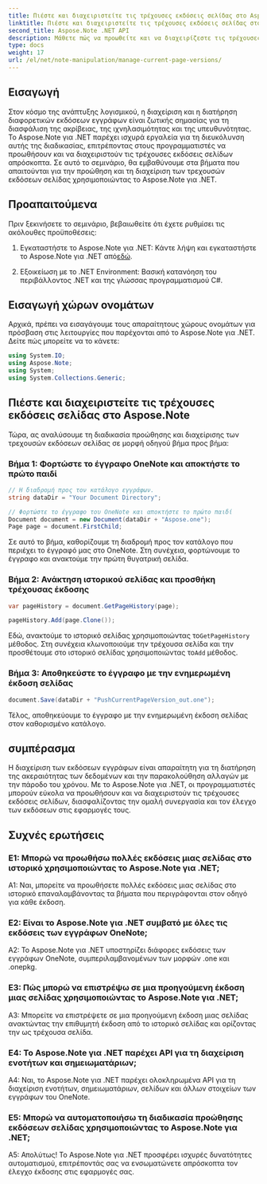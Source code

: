 ```yaml
---
title: Πιέστε και διαχειριστείτε τις τρέχουσες εκδόσεις σελίδας στο Aspose.Note
linktitle: Πιέστε και διαχειριστείτε τις τρέχουσες εκδόσεις σελίδας στο Aspose.Note
second_title: Aspose.Note .NET API
description: Μάθετε πώς να προωθείτε και να διαχειρίζεστε τις τρέχουσες εκδόσεις σελίδων στο Aspose.Note για .NET χωρίς κόπο. Βελτιώστε τον έλεγχο της έκδοσης του εγγράφου και τη συνεργασία.
type: docs
weight: 17
url: /el/net/note-manipulation/manage-current-page-versions/
---
```

## Εισαγωγή

Στον κόσμο της ανάπτυξης λογισμικού, η διαχείριση και η διατήρηση διαφορετικών εκδόσεων εγγράφων είναι ζωτικής σημασίας για τη διασφάλιση της ακρίβειας, της ιχνηλασιμότητας και της υπευθυνότητας. Το Aspose.Note για .NET παρέχει ισχυρά εργαλεία για τη διευκόλυνση αυτής της διαδικασίας, επιτρέποντας στους προγραμματιστές να προωθήσουν και να διαχειριστούν τις τρέχουσες εκδόσεις σελίδων απρόσκοπτα. Σε αυτό το σεμινάριο, θα εμβαθύνουμε στα βήματα που απαιτούνται για την προώθηση και τη διαχείριση των τρεχουσών εκδόσεων σελίδας χρησιμοποιώντας το Aspose.Note για .NET.

## Προαπαιτούμενα

Πριν ξεκινήσετε το σεμινάριο, βεβαιωθείτε ότι έχετε ρυθμίσει τις ακόλουθες προϋποθέσεις:

1.  Εγκαταστήστε το Aspose.Note για .NET: Κάντε λήψη και εγκαταστήστε το Aspose.Note για .NET από[εδώ](https://releases.aspose.com/note/net/).

2. Εξοικείωση με το .NET Environment: Βασική κατανόηση του περιβάλλοντος .NET και της γλώσσας προγραμματισμού C#.

## Εισαγωγή χώρων ονομάτων

Αρχικά, πρέπει να εισαγάγουμε τους απαραίτητους χώρους ονομάτων για πρόσβαση στις λειτουργίες που παρέχονται από το Aspose.Note για .NET. Δείτε πώς μπορείτε να το κάνετε:

```csharp
using System.IO;
using Aspose.Note;
using System;
using System.Collections.Generic;
```

## Πιέστε και διαχειριστείτε τις τρέχουσες εκδόσεις σελίδας στο Aspose.Note

Τώρα, ας αναλύσουμε τη διαδικασία προώθησης και διαχείρισης των τρεχουσών εκδόσεων σελίδας σε μορφή οδηγού βήμα προς βήμα:

### Βήμα 1: Φορτώστε το έγγραφο OneNote και αποκτήστε το πρώτο παιδί

```csharp
// Η διαδρομή προς τον κατάλογο εγγράφων.
string dataDir = "Your Document Directory";

// Φορτώστε το έγγραφο του OneNote και αποκτήστε το πρώτο παιδί
Document document = new Document(dataDir + "Aspose.one");
Page page = document.FirstChild;
```

Σε αυτό το βήμα, καθορίζουμε τη διαδρομή προς τον κατάλογο που περιέχει το έγγραφό μας στο OneNote. Στη συνέχεια, φορτώνουμε το έγγραφο και ανακτούμε την πρώτη θυγατρική σελίδα.

### Βήμα 2: Ανάκτηση ιστορικού σελίδας και προσθήκη τρέχουσας έκδοσης

```csharp
var pageHistory = document.GetPageHistory(page);

pageHistory.Add(page.Clone());
```

 Εδώ, ανακτούμε το ιστορικό σελίδας χρησιμοποιώντας το`GetPageHistory` μέθοδος. Στη συνέχεια κλωνοποιούμε την τρέχουσα σελίδα και την προσθέτουμε στο ιστορικό σελίδας χρησιμοποιώντας το`Add` μέθοδος.

### Βήμα 3: Αποθηκεύστε το έγγραφο με την ενημερωμένη έκδοση σελίδας

```csharp
document.Save(dataDir + "PushCurrentPageVersion_out.one");
```

Τέλος, αποθηκεύουμε το έγγραφο με την ενημερωμένη έκδοση σελίδας στον καθορισμένο κατάλογο.

## συμπέρασμα

Η διαχείριση των εκδόσεων εγγράφων είναι απαραίτητη για τη διατήρηση της ακεραιότητας των δεδομένων και την παρακολούθηση αλλαγών με την πάροδο του χρόνου. Με το Aspose.Note για .NET, οι προγραμματιστές μπορούν εύκολα να προωθήσουν και να διαχειριστούν τις τρέχουσες εκδόσεις σελίδων, διασφαλίζοντας την ομαλή συνεργασία και τον έλεγχο των εκδόσεων στις εφαρμογές τους.

## Συχνές ερωτήσεις

### Ε1: Μπορώ να προωθήσω πολλές εκδόσεις μιας σελίδας στο ιστορικό χρησιμοποιώντας το Aspose.Note για .NET;

A1: Ναι, μπορείτε να προωθήσετε πολλές εκδόσεις μιας σελίδας στο ιστορικό επαναλαμβάνοντας τα βήματα που περιγράφονται στον οδηγό για κάθε έκδοση.

### Ε2: Είναι το Aspose.Note για .NET συμβατό με όλες τις εκδόσεις των εγγράφων OneNote;

A2: Το Aspose.Note για .NET υποστηρίζει διάφορες εκδόσεις των εγγράφων OneNote, συμπεριλαμβανομένων των μορφών .one και .onepkg.

### Ε3: Πώς μπορώ να επιστρέψω σε μια προηγούμενη έκδοση μιας σελίδας χρησιμοποιώντας το Aspose.Note για .NET;

A3: Μπορείτε να επιστρέψετε σε μια προηγούμενη έκδοση μιας σελίδας ανακτώντας την επιθυμητή έκδοση από το ιστορικό σελίδας και ορίζοντας την ως τρέχουσα σελίδα.

### Ε4: Το Aspose.Note για .NET παρέχει API για τη διαχείριση ενοτήτων και σημειωματάριων;

A4: Ναι, το Aspose.Note για .NET παρέχει ολοκληρωμένα API για τη διαχείριση ενοτήτων, σημειωματάριων, σελίδων και άλλων στοιχείων των εγγράφων του OneNote.

### Ε5: Μπορώ να αυτοματοποιήσω τη διαδικασία προώθησης εκδόσεων σελίδας χρησιμοποιώντας το Aspose.Note για .NET;

Α5: Απολύτως! Το Aspose.Note για .NET προσφέρει ισχυρές δυνατότητες αυτοματισμού, επιτρέποντάς σας να ενσωματώνετε απρόσκοπτα τον έλεγχο έκδοσης στις εφαρμογές σας.